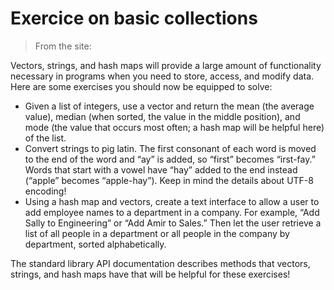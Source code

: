 # Exercice on basic collections

> From the site:

Vectors, strings, and hash maps will provide a large amount of functionality necessary in programs when you need to store, access, and modify data. Here are some exercises you should now be equipped to solve:

* Given a list of integers, use a vector and return the mean (the average value), median (when sorted, the value in the middle position), and mode (the value that occurs most often; a hash map will be helpful here) of the list.
* Convert strings to pig latin. The first consonant of each word is moved to the end of the word and “ay” is added, so “first” becomes “irst-fay.” Words that start with a vowel have “hay” added to the end instead (“apple” becomes “apple-hay”). Keep in mind the details about UTF-8 encoding!
* Using a hash map and vectors, create a text interface to allow a user to add employee names to a department in a company. For example, “Add Sally to Engineering” or “Add Amir to Sales.” Then let the user retrieve a list of all people in a department or all people in the company by department, sorted alphabetically.

The standard library API documentation describes methods that vectors, strings, and hash maps have that will be helpful for these exercises!
